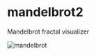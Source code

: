 # mandelbrot2
Mandelbrot fractal visualizer 

![mandelbrot](https://github.com/Xernary/mandelbrot2/assets/75204222/b79cdb5d-7d29-43d5-9536-e0b0bf374522)
